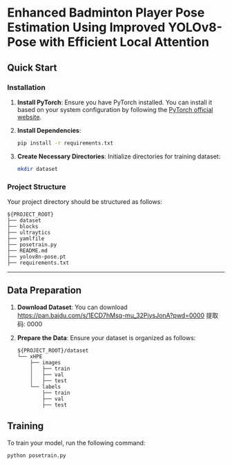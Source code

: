 # Enhanced Badminton Player Pose Estimation Using Improved YOLOv8-Pose with Efficient Local Attention

## Quick Start

### Installation

1. **Install PyTorch**:
   Ensure you have PyTorch installed. You can install it based on your system configuration by following the [PyTorch official website](https://pytorch.org/get-started/locally/).

2. **Install Dependencies**:
   ```bash
   pip install -r requirements.txt
   ```
3. **Create Necessary Directories**:
   Initialize directories for training dataset:
   ```bash
   mkdir dataset
   ```

### Project Structure
Your project directory should be structured as follows:
```plaintext
${PROJECT_ROOT}
├── dataset
├── blocks
├── ultraytics
├── yamlfile
├── posetrain.py
├── README.md
├── yolov8n-pose.pt
├── requirements.txt
```

---

## Data Preparation

1. **Download Dataset**:
   You can download https://pan.baidu.com/s/1ECD7hMsq-mu_32PjysJonA?pwd=0000 提取码: 0000
   
3. **Prepare the Data**:
   Ensure your dataset is organized as follows:
   ```plaintext
   ${PROJECT_ROOT}/dataset
   └── xHPE
       ├── images
       │   ├── train
       │   ├── val
       │   ├── test
       └── labels
           ├── train
           ├── val
           ├── test
   ```

## Training

To train your model, run the following command:
```bash
python posetrain.py
```

